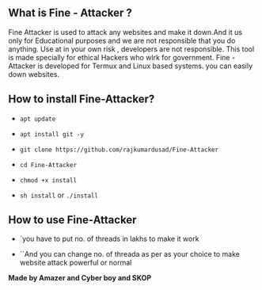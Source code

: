 ## What is Fine - Attacker ?

Fine Attacker is used to attack any websites and make it down.And it us only for Educational purposes and we are not responsible that you do anything. Use at in your own risk , developers are not responsible. This tool is made specially for ethical Hackers who wlrk for government. Fine - Attacker is developed for Termux and Linux based systems. you can easily down websites.


## How to install Fine-Attacker?

* `apt update`

* `apt install git -y`

* `git clone https://github.com/rajkumardusad/Fine-Attacker`

* `cd Fine-Attacker`

* `chmod +x install`

* `sh install` or `./install`


## How to use Fine-Attacker

* `you have to put no. of threads in lakhs to make it work

* ``And you can change no. of threada as per as your choice to make website attack powerful or normal 



**Made by Amazer and Cyber boy and SKOP**

